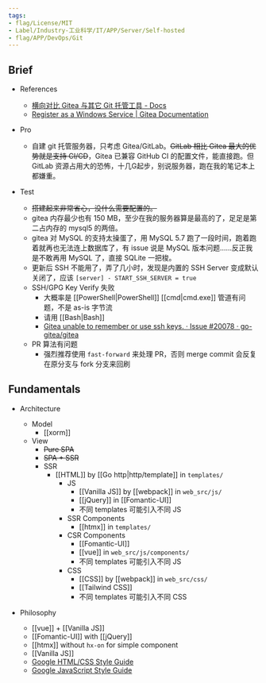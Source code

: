 ```yaml
---
tags:
- flag/License/MIT
- Label/Industry-工业科学/IT/APP/Server/Self-hosted
- flag/APP/DevOps/Git
---
```


## Brief

- References
    - [横向对比 Gitea 与其它 Git 托管工具 - Docs](https://docs.gitea.io/zh-cn/comparison/)
    - [Register as a Windows Service | Gitea Documentation](https://docs.gitea.com/installation/windows-service)

- Pro
    - 自建 git 托管服务器，只考虑 Gitea/GitLab。~~GitLab 相比 Gitea 最大的优势就是支持 CI/CD~~，Gitea 已兼容 GitHub CI 的配置文件，能直接跑。但 GitLab 资源占用大的恐怖，十几G起步，别说服务器，跑在我的笔记本上都嫌重。

- Test
    - ~~搭建起来非常省心，没什么需要配置的。~~
    - gitea 内存最少也有 150 MB，至少在我的服务器算是最高的了，足足是第二占内存的 mysql5 的两倍。
    - gitea 对 MySQL 的支持太操蛋了，用 MySQL 5.7 跑了一段时间，跑着跑着就再也无法连上数据库了，有 issue 说是 MySQL 版本问题……反正我是不敢再用 MySQL 了，直接 SQLite 一把梭。
    - 更新后 SSH 不能用了，弄了几小时，发现是内置的 SSH Server 变成默认关闭了，应该 `[server] - START_SSH_SERVER = true`
    - SSH/GPG Key Verify 失败
        - 大概率是 [[PowerShell|PowerShell]] [[cmd|cmd.exe]] 管道有问题，不是 as-is 字节流
        - 请用 [[Bash|Bash]]
        - [Gitea unable to remember or use ssh keys. · Issue #20078 · go-gitea/gitea](https://github.com/go-gitea/gitea/issues/20078)
    - PR 算法有问题
        - 强烈推荐使用 `fast-forward` 来处理 PR，否则 merge commit 会反复在原分支与 fork 分支来回刷

## Fundamentals

- Architecture
    - Model
        - [[xorm]]
    - View
        - ~~Pure SPA~~
        - ~~SPA + SSR~~
        - SSR
            - [[HTML]] by [[Go http|http/template]] in `templates/`
                - JS
                    - [[Vanilla JS]] by [[webpack]] in `web_src/js/`
                    - [[jQuery]] in [[Fomantic-UI]]
                    - 不同 templates 可能引入不同 JS
                - SSR Components
                    - [[htmx]] in `templates/`
                - CSR Components
                    - [[Fomantic-UI]]
                    - [[vue]] in `web_src/js/components/`
                    - 不同 templates 可能引入不同 JS
                - CSS
                    - [[CSS]] by [[webpack]] in `web_src/css/`
                    - [[Tailwind CSS]]
                    - 不同 templates 可能引入不同 CSS

- Philosophy
    - [[vue]] + [[Vanilla JS]]
    - [[Fomantic-UI]] with [[jQuery]]
    - [[htmx]] without `hx-on` for simple component
    - [[Vanilla JS]]
    - [Google HTML/CSS Style Guide](https://google.github.io/styleguide/htmlcssguide.html)
    - [Google JavaScript Style Guide](https://google.github.io/styleguide/jsguide.html)
